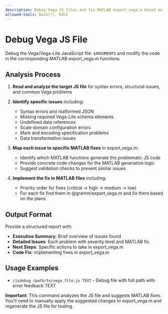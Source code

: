 ```yaml
---
description: Debug Vega JS files and fix MATLAB export_vega.m based on the debug output
allowed-tools: Bash(*), Edit
---
```


# Debug Vega JS File

Debug the Vega/Vega-Lite JavaScript file: `$ARGUMENTS` and modify the code in the corresponding MATLAB export_vega.m functions.

## Analysis Process

1. **Read and analyze the target JS file** for syntax errors, structural issues, and common Vega problems
2. **Identify specific issues** including:
   - Syntax errors and malformed JSON
   - Missing required Vega-Lite schema elements
   - Undefined data references
   - Scale domain configuration errors
   - Mark and encoding specification problems
   - Data transformation issues

3. **Map each issue to specific MATLAB fixes** in export_vega.m:
   - Identify which MATLAB functions generate the problematic JS code
   - Provide concrete code changes for the MATLAB generation logic
   - Suggest validation checks to prevent similar issues

4. **Implement the fix in MATLAB files** including:
   - Priority order for fixes (critical → high → medium → low)
   - For each fix find them in @gramm/export_vega.m and fix them based on the plans

## Output Format

Provide a structured report with:
- **Executive Summary**: Brief overview of issues found
- **Detailed Issues**: Each problem with severity level and MATLAB fix
- **Next Steps**: Specific actions to take in export_vega.m
- **Code Fix**: implementing fixes in export_vega.m

## Usage Examples

- `/jsdebug /path/to/vega_file.js TEXT` - Debug file with full path with error feedback TEXT

**Important**: This command analyzes the JS file and suggests MATLAB fixes. You'll need to manually apply the suggested changes to export_vega.m and regenerate the JS file for testing.